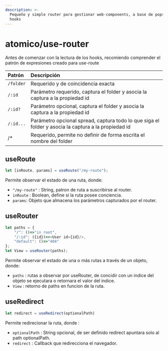 ```yaml
---
description: >-
  Pequeño y simple router para gestionar web-components, a base de popstate y
  hooks
---
```


# atomico/use-router

Antes de comenzar con la lectura de los hooks, recomiendo comprender el patrón de expresiones creado para use-route

| Patrón | Descripción  |
| :--- | :--- |
| `/folder` | Requerido y de coincidencia exacta |
| `/:id` | Parámetro requerido, captura el folder y asocia la captura a la propiedad id |
| `/:id?` | Parámetro opcional, captura el folder y asocia la captura a la propiedad id  |
| `/:id...` | Parámetro opcional spread, captura todo lo que siga el folder y asocia la captura a la propiedad id  |
| /\* | Requerido, permite no definir de forma escrita el nombre del folder  |

## useRoute

```javascript
let [inRoute, params] = useRoute("/my-route");
```

Permite observar el estado de una ruta, donde:

* `"/my-route"` : String, patron de ruta a suscribirse al router.
* `inRoute` : Boolean, define si la ruta posee conciencia.
* `params`: Objeto que almacena los parámetros capturados por el router.

## useRouter

```javascript
let paths = {
    "/": ()=>"in root",
    "/:id": ({id})=><User id={id}/>,
    "default": ()=>"404"
};
let View = useRouter(paths);
```

Permite observar el estado de una o más rutas a través de un objeto, donde:

* `paths` : rutas a observar por useRouter, de concidir con un indice del objeto se ejecutara o retornara el valor del indice.
* `View` : retorno de paths en funcion de la ruta.

## useRedirect

```javascript
let redirect = useRedirect(optionalPath)
```

Permite redirecionar la ruta, donde : 

* `optionalPath` : String opcional, de ser definido redirect apuntara solo al path optionalPath.
* `redirect` : Callback que redirecciona el navegador.





